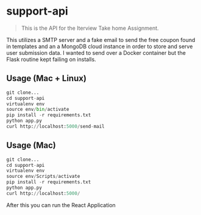 # support-api
> This is the API for the Iterview Take home Assignment. 

This utilizes a SMTP server and a fake email to send the free coupon found in templates and an a MongoDB cloud instance in order to store 
and serve user submission data. I wanted to send over a Docker container but the Flask routine kept failing on installs. 


## Usage (Mac + Linux)
```python
git clone...
cd support-api
virtualenv env
source env/bin/activate
pip install -r requirements.txt
python app.py
curl http://localhost:5000/send-mail
```

## Usage (Mac)
```python
git clone...
cd support-api
virtualenv env
source env/Scripts/activate
pip install -r requirements.txt
python app.py
curl http://localhost:5000/
```
After this you can run the React Application